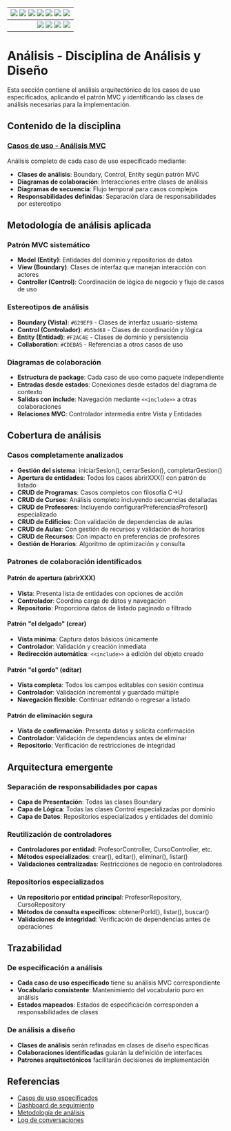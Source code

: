 <div align=right>
 
|[![](https://img.shields.io/badge/-Inicio-FFF?style=flat&logo=Emlakjet&logoColor=black)](../../README.md) [![](https://img.shields.io/badge/-RUP-FFF?style=flat&logo=Elsevier&logoColor=black)](../README.md) [![](https://img.shields.io/badge/-Modelo_del_dominio-FFF?style=flat&logo=freedesktop.org&logoColor=black)](../00-casos-uso/00-modelo-del-dominio/modelo-dominio.md) [![](https://img.shields.io/badge/-Actores_&_Casos_de_Uso-FFF?style=flat&logo=crewunited&logoColor=black)](../00-casos-uso/01-actores-casos-uso/actores-casos-uso.md) [![](https://img.shields.io/badge/-Diagrama_de_contexto-FFF?style=flat&logo=diagramsdotnet&logoColor=black)](../00-casos-uso/01-actores-casos-uso/diagrama-contexto-administrador.md) [![](https://img.shields.io/badge/-Detalle_&_Prototipo-FFF?style=flat&logo=typeorm&logoColor=black)](../00-casos-uso/02-detalle/README.md) [![](https://img.shields.io/badge/-Análisis-FFF?style=flat&logo=multisim&logoColor=black)](README.md)|
|-:|
|[![](https://img.shields.io/badge/-Estado-FFF?style=flat&logo=greensock&logoColor=black)](../README.md) [![](https://img.shields.io/badge/-Propuesta_de_dashboard-FFF?style=flat&logo=composer&logoColor=black)](https://raw.githubusercontent.com/mmasias/pySigHor/main/images/RUP/99-seguimiento/diagrama-contexto-administrador.svg) [![](https://img.shields.io/badge/-Reflexiones-FFF?style=flat&logo=hootsuite&logoColor=black)](../../extraDocs/README.md) [![](https://img.shields.io/badge/-Log_de_conversación-FFF?style=flat&logo=gnometerminal&logoColor=black)](../../conversation-log.md)|

</div>

# Análisis - Disciplina de Análisis y Diseño

Esta sección contiene el análisis arquitectónico de los casos de uso especificados, aplicando el patrón MVC y identificando las clases de análisis necesarias para la implementación.

## Contenido de la disciplina

### [Casos de uso - Análisis MVC](casos-uso/README.md)
Análisis completo de cada caso de uso especificado mediante:
- **Clases de análisis**: Boundary, Control, Entity según patrón MVC
- **Diagramas de colaboración**: Interacciones entre clases de análisis
- **Diagramas de secuencia**: Flujo temporal para casos complejos
- **Responsabilidades definidas**: Separación clara de responsabilidades por estereotipo

## Metodología de análisis aplicada

### Patrón MVC sistemático
- **Model (Entity)**: Entidades del dominio y repositorios de datos
- **View (Boundary)**: Clases de interfaz que manejan interacción con actores
- **Controller (Control)**: Coordinación de lógica de negocio y flujo de casos de uso

### Estereotipos de análisis
- **Boundary (Vista)**: `#629EF9` - Clases de interfaz usuario-sistema
- **Control (Controlador)**: `#b5bd68` - Clases de coordinación y lógica
- **Entity (Entidad)**: `#F2AC4E` - Clases de dominio y persistencia
- **Collaboration**: `#CDEBA5` - Referencias a otros casos de uso

### Diagramas de colaboración
- **Estructura de package**: Cada caso de uso como paquete independiente
- **Entradas desde estados**: Conexiones desde estados del diagrama de contexto
- **Salidas con include**: Navegación mediante `<<include>>` a otras colaboraciones
- **Relaciones MVC**: Controlador intermedia entre Vista y Entidades

## Cobertura de análisis

### Casos completamente analizados
- **Gestión del sistema**: iniciarSesion(), cerrarSesion(), completarGestion()
- **Apertura de entidades**: Todos los casos abrirXXX() con patrón de listado
- **CRUD de Programas**: Casos completos con filosofía C→U
- **CRUD de Cursos**: Análisis completo incluyendo secuencias detalladas
- **CRUD de Profesores**: Incluyendo configurarPreferenciasProfesor() especializado
- **CRUD de Edificios**: Con validación de dependencias de aulas
- **CRUD de Aulas**: Con gestión de recursos y validación de horarios
- **CRUD de Recursos**: Con impacto en preferencias de profesores
- **Gestión de Horarios**: Algoritmo de optimización y consulta

### Patrones de colaboración identificados

#### Patrón de apertura (abrirXXX)
- **Vista**: Presenta lista de entidades con opciones de acción
- **Controlador**: Coordina carga de datos y navegación
- **Repositorio**: Proporciona datos de listado paginado o filtrado

#### Patrón "el delgado" (crear)
- **Vista mínima**: Captura datos básicos únicamente
- **Controlador**: Validación y creación inmediata
- **Redirección automática**: `<<include>>` a edición del objeto creado

#### Patrón "el gordo" (editar)
- **Vista completa**: Todos los campos editables con sesión continua
- **Controlador**: Validación incremental y guardado múltiple
- **Navegación flexible**: Continuar editando o regresar a listado

#### Patrón de eliminación segura
- **Vista de confirmación**: Presenta datos y solicita confirmación
- **Controlador**: Validación de dependencias antes de eliminar
- **Repositorio**: Verificación de restricciones de integridad

## Arquitectura emergente

### Separación de responsabilidades por capas
- **Capa de Presentación**: Todas las clases Boundary
- **Capa de Lógica**: Todas las clases Control especializadas por dominio
- **Capa de Datos**: Repositorios especializados y entidades del dominio

### Reutilización de controladores
- **Controladores por entidad**: ProfesorController, CursoController, etc.
- **Métodos especializados**: crear(), editar(), eliminar(), listar()
- **Validaciones centralizadas**: Restricciones de negocio en controladores

### Repositorios especializados
- **Un repositorio por entidad principal**: ProfesorRepository, CursoRepository
- **Métodos de consulta específicos**: obtenerPorId(), listar(), buscar()
- **Validaciones de integridad**: Verificación de dependencias antes de operaciones

## Trazabilidad

### De especificación a análisis
- **Cada caso de uso especificado** tiene su análisis MVC correspondiente
- **Vocabulario consistente**: Mantenimiento del vocabulario puro en análisis
- **Estados mapeados**: Estados de especificación corresponden a responsabilidades de clases

### De análisis a diseño
- **Clases de análisis** serán refinadas en clases de diseño específicas
- **Colaboraciones identificadas** guiarán la definición de interfaces
- **Patrones arquitectónicos** facilitarán decisiones de implementación

## Referencias

- [Casos de uso especificados](../00-casos-uso/02-detalle/README.md)
- [Dashboard de seguimiento](../99-seguimiento/README.md)
- [Metodología de análisis](../../extraDocs/999-leyes-proyecto/)
- [Log de conversaciones](../../conversation-log.md)